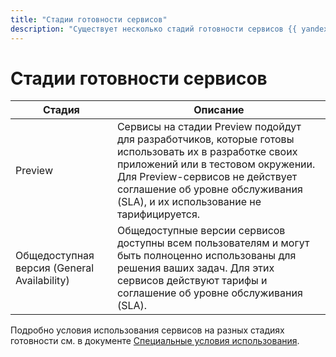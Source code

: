 ```yaml
---
title: "Стадии готовности сервисов"
description: "Существует несколько стадий готовности сервисов {{ yandex-cloud }}. Preview — сервисы подойдут для разработчиков, которые готовы использовать их в разработке своих приложений или в тестовом окружении. Использование не тарифицируется, SLA не действует. Общедоступная версия (General Availability) — доступны всем пользователям и могут быть полноценно использованы для решения задач. Использование тарифицируется, SLA действует."
---
```


# Стадии готовности сервисов

Стадия | Описание 
----- | -----
Preview | Сервисы на стадии Preview подойдут для разработчиков, которые готовы использовать их в разработке своих приложений или в тестовом окружении. Для Preview-сервисов не действует соглашение об уровне обслуживания (SLA), и их использование не тарифицируется.
Общедоступная версия (General Availability) | Общедоступные версии сервисов доступны всем пользователям и могут быть полноценно использованы для решения ваших задач. Для этих сервисов действуют тарифы и соглашение об уровне обслуживания (SLA).


Подробно условия использования сервисов на разных стадиях готовности см. в документе [Специальные условия использования](https://yandex.ru/legal/cloud_specialterms/?lang=ru#index__section_fk5_d4c_cgb).
